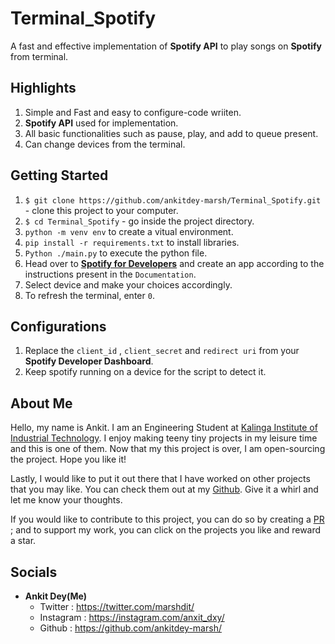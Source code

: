 # Terminal_Spotify
A fast and effective implementation of __Spotify API__ to play songs on __Spotify__ from terminal. 

## Highlights
1. Simple and Fast and easy to configure-code wriiten.
2. __Spotify API__ used for implementation.
3. All basic functionalities such as pause, play, and add to queue present.
4. Can change devices from the terminal.


## Getting Started
1. `$ git clone https://github.com/ankitdey-marsh/Terminal_Spotify.git` - clone this project to your computer.
2. `$ cd Terminal_Spotify` - go inside the project directory.  
3. `python -m venv env` to create a vitual environment.    
4. `pip install -r requirements.txt` to install libraries.
5. `Python ./main.py` to execute the python file.
6. Head over to __[Spotify for Developers]("https://developer.spotify.com/")__ and create an app according to the instructions present in the `Documentation`.
7. Select device and make your choices accordingly.
8. To refresh the terminal, enter `0`.

## Configurations
1. Replace the `client_id` , `client_secret` and `redirect uri` from your __Spotify Developer Dashboard__.
2. Keep spotify running on a device for the script to detect it.

## About Me
Hello, my name is Ankit. I am an Engineering Student at [Kalinga Institute of Industrial Technology](https://kiit.ac.in/). I enjoy making teeny tiny projects in
my leisure time and this is one of them. Now that my this project is over, I am open-sourcing the project. Hope you like it!

Lastly, I would like to put it out there that I have worked on other projects that you may like. You can check them out at my [Github](https://github.com/ankitdey-marsh/). Give it a whirl and let me know your thoughts.

If you would like to contribute to this project, you can do so by creating a [PR](https://help.github.com/articles/about-pull-requests/) ; and to support my work, you can click on the projects you like and reward a star.

## Socials

- __Ankit Dey(Me)__
    - Twitter : https://twitter.com/marshdit/
    - Instagram : https://instagram.com/anxit_dxy/
    - Github : https://github.com/ankitdey-marsh/



